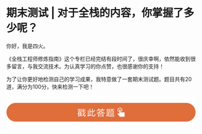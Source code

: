 # 期末测试 | 对于全栈的内容，你掌握了多少呢？
你好，我是四火。

《全栈工程师修炼指南》这个专栏已经完结有段时间了，很庆幸啊，依然能收到很多留言，与我交流技术。为认真学习的你点赞，也很感谢你的支持！

为了让你更好地检测自己的学习成果，我特意做了一套期末测试题。题目共有20道，满分为100分，快来检测一下吧！

[![](images/227546/28d1be62669b4f3cc01c36466bf811a4.png)](http://time.geekbang.org/quiz/intro?act_id=115&exam_id=248)